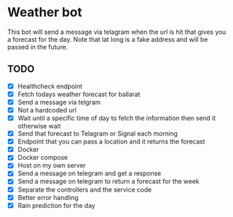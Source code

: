 # Weather bot

This bot will send a message via telagram when the url is hit that gives you a forecast for the day. Note that lat long is a fake address and will be passed in the future.

## TODO

- [x] Healthcheck endpoint
- [x] Fetch todays weather forecast for ballarat
- [x] Send a message via telgram
- [x] Not a hardcoded url
- [x] Wait until a specific time of day to fetch the information then send it otherwise wait
- [x] Send that forecast to Telagram or Signal each morning
- [x] Endpoint that you can pass a location and it returns the forecast
- [x] Docker
- [x] Docker compose
- [x] Host on my own server
- [x] Send a message on telegram and get a response
- [x] Send a message on telegram to return a forecast for the week
- [x] Separate the controllers and the service code
- [x] Better error handling
- [x] Rain prediction for the day
